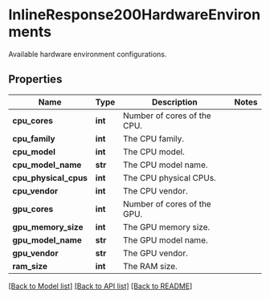 # InlineResponse200HardwareEnvironments

Available hardware environment configurations.
## Properties
Name | Type | Description | Notes
------------ | ------------- | ------------- | -------------
**cpu_cores** | **int** | Number of cores of the CPU. |
**cpu_family** | **int** | The CPU family. |
**cpu_model** | **int** | The CPU model. |
**cpu_model_name** | **str** | The CPU model name. |
**cpu_physical_cpus** | **int** | The CPU physical CPUs. |
**cpu_vendor** | **int** | The CPU vendor. |
**gpu_cores** | **int** | Number of cores of the GPU. |
**gpu_memory_size** | **int** | The GPU memory size. |
**gpu_model_name** | **str** | The GPU model name. |
**gpu_vendor** | **str** | The GPU vendor. |
**ram_size** | **int** | The RAM size. |

[[Back to Model list]](../README.md#documentation-for-models) [[Back to API list]](../README.md#documentation-for-api-endpoints) [[Back to README]](../README.md)
